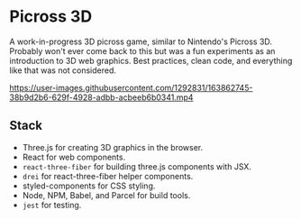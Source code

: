 # Picross 3D

A work-in-progress 3D picross game, similar to Nintendo's Picross 3D. Probably won't ever come back to this but was a fun experiments as an introduction to 3D web graphics. Best practices, clean code, and everything like that was not considered.

https://user-images.githubusercontent.com/1292831/163862745-38b9d2b6-629f-4928-adbb-acbeeb6b0341.mp4

## Stack
- Three.js for creating 3D graphics in the browser.
- React for web components.
- `react-three-fiber` for building three.js components with JSX.
- `drei` for react-three-fiber helper components.
- styled-components for CSS styling.
- Node, NPM, Babel, and Parcel for build tools.
- `jest` for testing.
